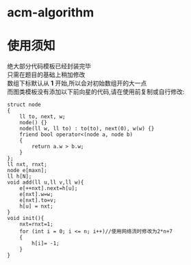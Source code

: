 # acm-algorithm
<h1>使用须知</h1>
绝大部分代码模板已经封装完毕<br>
只需在题目的基础上稍加修改<br>
数组下标默认从 <strong>1</strong> 开始,所以会对初始数组开的大一点<br>
而图类模板没有添加以下前向星的代码,请在使用前复制或自行修改:<br>

```
struct node
{
    ll to, next, w;
    node() {}
    node(ll w, ll to) : to(to), next(0), w(w) {}
    friend bool operator<(node a, node b)
    {
        return a.w > b.w;
    }
};
ll nxt, rnxt;
node e[maxn];
ll h[N];
void add(ll u,ll v,ll w){
    e[++nxt].next=h[u];
    e[nxt].w=w;
    e[nxt].to=v;
    h[u] = nxt;
}
void init(){
    nxt=rnxt=1;
    for (int i = 0; i <= n; i++)//使用网络流时修改为2*n+7
    {
        h[i]= -1;
    }
}
```
